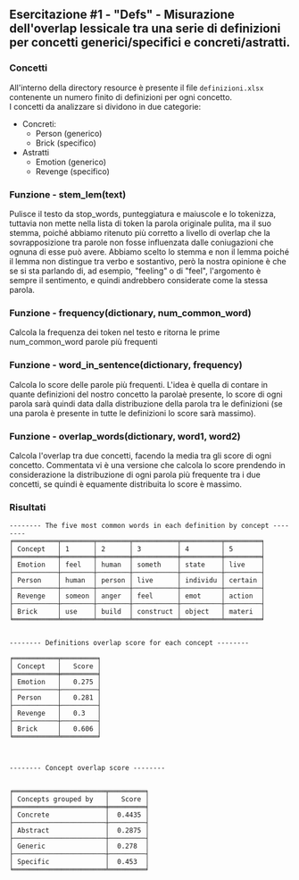 ## Esercitazione #1 - "Defs" - Misurazione dell'overlap lessicale tra una serie di definizioni per concetti generici/specifici e concreti/astratti.

### Concetti
All'interno della directory resource è presente il file `definizioni.xlsx` contenente un numero finito di definizioni per ogni concetto.  
I concetti da analizzare si dividono in due categorie:
- Concreti:
  - Person (generico)
  - Brick (specifico)
- Astratti
  - Emotion (generico)
  - Revenge (specifico)

### Funzione - stem_lem(text)
Pulisce il testo da stop_words, punteggiatura e maiuscole e lo tokenizza, tuttavia non mette nella lista di token la parola originale pulita, ma il suo stemma, poiché abbiamo ritenuto più corretto a livello di overlap che la sovrapposizione tra parole non fosse influenzata dalle coniugazioni che ognuna di esse può avere. Abbiamo scelto lo stemma e non il lemma poiché il lemma non distingue tra verbo e sostantivo, però la nostra opinione è che se si sta parlando di, ad esempio, "feeling" o di "feel", l'argomento è sempre il sentimento, e quindi andrebbero considerate come la stessa parola.


### Funzione - frequency(dictionary, num_common_word)
Calcola la frequenza dei token nel testo e ritorna le prime num_common_word parole più frequenti

### Funzione - word_in_sentence(dictionary, frequency)
Calcola lo score delle parole più frequenti. L'idea è quella di contare in quante definizioni del nostro concetto la parolaè presente, lo score di ogni parola sarà quindi data dalla distribuzione della parola tra le definizioni (se una parola è presente in tutte le definizioni lo score sarà massimo).

### Funzione - overlap_words(dictionary, word1, word2)
Calcola l'overlap tra due concetti, facendo la media tra gli score di ogni concetto.
Commentata vi è una versione che calcola lo score prendendo in considerazione la distribuzione di ogni parola più frequente tra i due concetti, se quindi è equamente distribuita lo score è massimo.


### Risultati
```
-------- The five most common words in each definition by concept --------
╒═══════════╤════════╤════════╤═══════════╤══════════╤═════════╕
│ Concept   │ 1      │ 2      │ 3         │ 4        │ 5       │
╞═══════════╪════════╪════════╪═══════════╪══════════╪═════════╡
│ Emotion   │ feel   │ human  │ someth    │ state    │ live    │
├───────────┼────────┼────────┼───────────┼──────────┼─────────┤
│ Person    │ human  │ person │ live      │ individu │ certain │
├───────────┼────────┼────────┼───────────┼──────────┼─────────┤
│ Revenge   │ someon │ anger  │ feel      │ emot     │ action  │
├───────────┼────────┼────────┼───────────┼──────────┼─────────┤
│ Brick     │ use    │ build  │ construct │ object   │ materi  │
╘═══════════╧════════╧════════╧═══════════╧══════════╧═════════╛


-------- Definitions overlap score for each concept --------

╒═══════════╤═════════╕
│ Concept   │   Score │
╞═══════════╪═════════╡
│ Emotion   │   0.275 │
├───────────┼─────────┤
│ Person    │   0.281 │
├───────────┼─────────┤
│ Revenge   │   0.3   │
├───────────┼─────────┤
│ Brick     │   0.606 │
╘═══════════╧═════════╛



-------- Concept overlap score --------


╒═══════════════════════╤═════════╕
│ Concepts grouped by   │   Score │
╞═══════════════════════╪═════════╡
│ Concrete              │  0.4435 │
├───────────────────────┼─────────┤
│ Abstract              │  0.2875 │
├───────────────────────┼─────────┤
│ Generic               │  0.278  │
├───────────────────────┼─────────┤
│ Specific              │  0.453  │
╘═══════════════════════╧═════════╛
